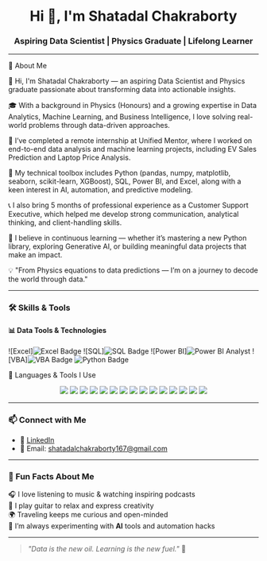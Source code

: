 <h1 align="center">Hi 👋, I'm Shatadal Chakraborty</h1>
<h3 align="center">Aspiring Data Scientist | Physics Graduate | Lifelong Learner</h3>

---

🚀 About Me

👋 Hi, I'm Shatadal Chakraborty — an aspiring Data Scientist and Physics graduate passionate about transforming data into actionable insights.

🎓 With a background in Physics (Honours) and a growing expertise in Data Analytics, Machine Learning, and Business Intelligence, I love solving real-world problems through data-driven approaches.

💼 I’ve completed a remote internship at Unified Mentor, where I worked on end-to-end data analysis and machine learning projects, including EV Sales Prediction and Laptop Price Analysis.

🧠 My technical toolbox includes Python (pandas, numpy, matplotlib, seaborn, scikit-learn, XGBoost), SQL, Power BI, and Excel, along with a keen interest in AI, automation, and predictive modeling.

📞 I also bring 5 months of professional experience as a Customer Support Executive, which helped me develop strong communication, analytical thinking, and client-handling skills.

🌱 I believe in continuous learning — whether it’s mastering a new Python library, exploring Generative AI, or building meaningful data projects that make an impact.

💡 "From Physics equations to data predictions — I’m on a journey to decode the world through data."

---

### 🛠️ Skills & Tools

#### 📊 Data Tools & Technologies
![Excel]![Excel Badge ](https://github.com/user-attachments/assets/5752808e-a4e7-445b-b8c2-c1059609aef2)
![SQL]![SQL Badge ](https://github.com/user-attachments/assets/c7acd02d-2d5f-4701-99ea-25d3d8335ed0)
![Power BI]![Power BI Analyst](https://github.com/user-attachments/assets/4986442d-858c-4535-a63c-2fd6b451cc16)
![VBA]![VBA Badge](https://github.com/user-attachments/assets/09d83d6e-0fd9-4bb2-9da0-acfa4f863860)
![Python Badge](https://github.com/user-attachments/assets/1699b8b0-c74a-4fd6-be7b-d821a66fe26f)



🧠 Languages & Tools I Use
<p align="center"> <!-- Programming & Data --> <img src="https://img.shields.io/badge/Python-3776AB?style=for-the-badge&logo=python&logoColor=white" /> <img src="https://img.shields.io/badge/NumPy-013243?style=for-the-badge&logo=numpy&logoColor=white" /> <img src="https://img.shields.io/badge/Pandas-150458?style=for-the-badge&logo=pandas&logoColor=white" /> <img src="https://img.shields.io/badge/Matplotlib-11557C?style=for-the-badge&logo=plotly&logoColor=white" /> <img src="https://img.shields.io/badge/Seaborn-45b8ac?style=for-the-badge" /> <img src="https://img.shields.io/badge/Scikit--learn-F7931E?style=for-the-badge&logo=scikit-learn&logoColor=white" /> <img src="https://img.shields.io/badge/XGBoost-EC4E20?style=for-the-badge" /> <img src="https://img.shields.io/badge/SQL-336791?style=for-the-badge&logo=postgresql&logoColor=white" /> <img src="https://img.shields.io/badge/Power%20BI-F2C811?style=for-the-badge&logo=power-bi&logoColor=black" /> <img src="https://img.shields.io/badge/Excel-217346?style=for-the-badge&logo=microsoft-excel&logoColor=white" /> <img src="https://img.shields.io/badge/VBA-185ABD?style=for-the-badge&logo=microsoft&logoColor=white" /> <img src="https://img.shields.io/badge/Jupyter-FA0F00?style=for-the-badge&logo=jupyter&logoColor=white" /> <img src="https://img.shields.io/badge/Google%20Colab-F9AB00?style=for-the-badge&logo=google-colab&logoColor=white" /> <img src="https://img.shields.io/badge/Streamlit-FF4B4B?style=for-the-badge&logo=streamlit&logoColor=white" /> <img src="https://img.shields.io/badge/GitHub-181717?style=for-the-badge&logo=github&logoColor=white" /> </p>

---


### 📫 Connect with Me

- 🔗 [LinkedIn](https://www.linkedin.com/in/shatadal-chakraborty-569903212/)
- 📧 Email: shatadalchakraborty167@gmail.com

---

### 🎯 Fun Facts About Me

🎧 I love listening to music & watching inspiring podcasts  
🎸 I play guitar to relax and express creativity  
🌍 Traveling keeps me curious and open-minded  
🤖 I’m always experimenting with **AI** tools and automation hacks  

---

> _"Data is the new oil. Learning is the new fuel."_ 🚀

